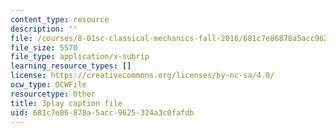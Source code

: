 ```yaml
---
content_type: resource
description: ''
file: /courses/8-01sc-classical-mechanics-fall-2016/681c7e86878a5acc9625324a3c0fafdb_QmCQUBSsKwQ.vtt
file_size: 5570
file_type: application/x-subrip
learning_resource_types: []
license: https://creativecommons.org/licenses/by-nc-sa/4.0/
ocw_type: OCWFile
resourcetype: Other
title: 3play caption file
uid: 681c7e86-878a-5acc-9625-324a3c0fafdb
---
```

